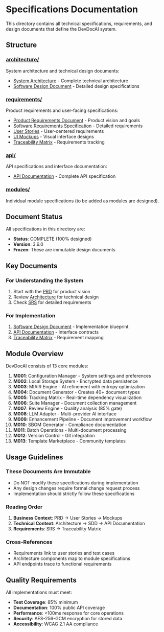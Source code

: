 # Specifications Documentation

This directory contains all technical specifications, requirements, and design documents that define the DevDocAI system.

## Structure

### [architecture/](architecture/)
System architecture and technical design documents:
- [System Architecture](architecture/DESIGN-devdocsai-architecture.md) - Complete technical architecture
- [Software Design Document](architecture/DESIGN-devdocsai-sdd.md) - Detailed design specifications

### [requirements/](requirements/)
Product requirements and user-facing specifications:
- [Product Requirements Document](requirements/DESIGN-devdocai-prd.md) - Product vision and goals
- [Software Requirements Specification](requirements/DESIGN-devdocai-srs.md) - Detailed requirements
- [User Stories](requirements/DESIGN-devdocsai-user-stories.md) - User-centered requirements
- [UI Mockups](requirements/DESIGN-devdocai-mockups.md) - Visual interface designs
- [Traceability Matrix](requirements/DESIGN-devdocsai-traceability-matrix.md) - Requirements tracking

### [api/](api/)
API specifications and interface documentation:
- [API Documentation](api/DESIGN-devdocai-api-documentation.md) - Complete API specification

### [modules/](modules/)
Individual module specifications (to be added as modules are designed).

## Document Status

All specifications in this directory are:
- **Status**: COMPLETE (100% designed)
- **Version**: 3.6.0
- **Frozen**: These are immutable design documents

## Key Documents

### For Understanding the System
1. Start with the [PRD](requirements/DESIGN-devdocai-prd.md) for product vision
2. Review [Architecture](architecture/DESIGN-devdocsai-architecture.md) for technical design
3. Check [SRS](requirements/DESIGN-devdocai-srs.md) for detailed requirements

### For Implementation
1. [Software Design Document](architecture/DESIGN-devdocsai-sdd.md) - Implementation blueprint
2. [API Documentation](api/DESIGN-devdocai-api-documentation.md) - Interface contracts
3. [Traceability Matrix](requirements/DESIGN-devdocsai-traceability-matrix.md) - Requirement mapping

## Module Overview

DevDocAI consists of 13 core modules:

1. **M001**: Configuration Manager - System settings and preferences
2. **M002**: Local Storage System - Encrypted data persistence
3. **M003**: MIAIR Engine - AI refinement with entropy optimization
4. **M004**: Document Generator - Creates 40+ document types
5. **M005**: Tracking Matrix - Real-time dependency visualization
6. **M006**: Suite Manager - Document collection management
7. **M007**: Review Engine - Quality analysis (85% gate)
8. **M008**: LLM Adapter - Multi-provider AI interface
9. **M009**: Enhancement Pipeline - Document improvement workflow
10. **M010**: SBOM Generator - Compliance documentation
11. **M011**: Batch Operations - Multi-document processing
12. **M012**: Version Control - Git integration
13. **M013**: Template Marketplace - Community templates

## Usage Guidelines

### These Documents Are Immutable
- Do NOT modify these specifications during implementation
- Any design changes require formal change request process
- Implementation should strictly follow these specifications

### Reading Order
1. **Business Context**: PRD → User Stories → Mockups
2. **Technical Context**: Architecture → SDD → API Documentation
3. **Requirements**: SRS → Traceability Matrix

### Cross-References
- Requirements link to user stories and test cases
- Architecture components map to module specifications
- API endpoints trace to functional requirements

## Quality Requirements

All implementations must meet:
- **Test Coverage**: 85% minimum
- **Documentation**: 100% public API coverage
- **Performance**: <100ms response for core operations
- **Security**: AES-256-GCM encryption for stored data
- **Accessibility**: WCAG 2.1 AA compliance